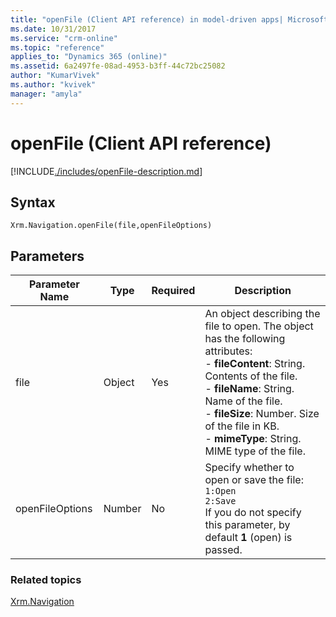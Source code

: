 ```yaml
---
title: "openFile (Client API reference) in model-driven apps| MicrosoftDocs"
ms.date: 10/31/2017
ms.service: "crm-online"
ms.topic: "reference"
applies_to: "Dynamics 365 (online)"
ms.assetid: 6a2497fe-08ad-4953-b3ff-44c72bc25082
author: "KumarVivek"
ms.author: "kvivek"
manager: "amyla"
---
```

# openFile (Client API reference)



[!INCLUDE[./includes/openFile-description.md](./includes/openFile-description.md)]

## Syntax

`Xrm.Navigation.openFile(file,openFileOptions)`

## Parameters

| Parameter Name        | Type           | Required  |Description  |
| ------------- |-------------| -----|-----|
|file |Object | Yes|An object describing the file to open. The object has the following attributes:<br/>- **fileContent**: String. Contents of the file.  <br/>- **fileName**: String. Name of the file.<br/>- **fileSize**: Number. Size of the file in KB.<br/>- **mimeType**: String. MIME type of the file.|
|openFileOptions |Number | No|Specify whether to open or save the file:<br/> `1:Open`<br/> `2:Save`<br/>If you do not specify this parameter, by default **1** (open) is passed.|

### Related topics

[Xrm.Navigation](../xrm-navigation.md)
